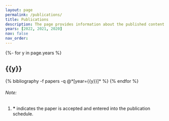```yaml
---
layout: page
permalink: /publications/
title: Publications
description: The page provides information about the published content of the research. It includes a list of all accepted or published articles in several journals or conferences organized by date or category. In addition, the page may retain a summary of each article or position and associations to the full text.
years: [2022, 2021, 2020]
nav: false
nav_order: 
---
```

<!-- _pages/publications.md -->
<div class="publications">

{%- for y in page.years %}
  <h2 class="year">{{y}}</h2>
  {% bibliography -f papers -q @*[year={{y}}]* %}
{% endfor %}
<h6>Note:</h6>
<ol>
    <li id="footnote-1"> <b>*</b>  indicates the paper is accepted and entered into the publication schedule.</li>
</ol>
</div>
